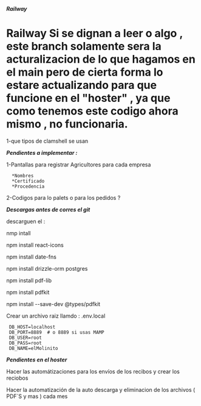 ___Railway___

Railway
Si se dignan a leer o algo , este branch solamente sera la acturalizacion de lo que hagamos en el main
pero de cierta forma lo estare actualizando para que funcione en el "hoster" , ya que como tenemos este 
codigo ahora mismo , no funcionaria.
=======
1-que tipos de clamshell se usan

___Pendientes a implementar :___

1-Pantallas para registrar Agricultores para cada empresa 

      *Nombres
      *Certificado
      *Procedencia
2-Codigos para lo palets o para los pedidos ? 









___Descargas antes de corres el git___

descarguen el : 

nmp intall 

npm install react-icons

npm install date-fns

npm install drizzle-orm postgres

npm install pdf-lib

npm install pdfkit

npm install --save-dev @types/pdfkit



Crear un archivo raiz llamdo :    .env.local

     DB_HOST=localhost
     DB_PORT=8889  # o 8889 si usas MAMP
     DB_USER=root
     DB_PASS=root
     DB_NAME=elMolinito


___Pendientes en el hoster___

Hacer las automátizaciones para  los envíos de los recibos y crear los reciobos 

Hacer la automatización de la auto descarga y eliminacion de los archivos ( PDF´S  y mas )  cada mes 
